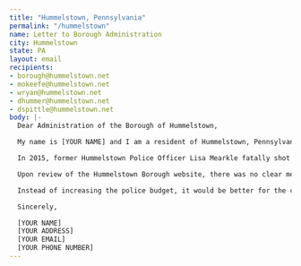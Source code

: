```yaml
---
title: "Hummelstown, Pennsylvania"
permalink: "/hummelstown"
name: Letter to Borough Administration
city: Hummelstown
state: PA
layout: email
recipients:
- borough@hummelstown.net
- mokeefe@hummelstown.net
- wryan@hummelstown.net
- dhummer@hummelstown.net
- dspittle@hummelstown.net
body: |-
  Dear Administration of the Borough of Hummelstown,

  My name is [YOUR NAME] and I am a resident of Hummelstown, Pennsylvania. I am writing to you today to discuss defunding the Hummelstown Police Department.

  In 2015, former Hummelstown Police Officer Lisa Mearkle fatally shot 59-year-old man David Kassik during a traffic stop and was acquitted of all charges. Even if the police department reached a settlement, that man will never get his life back. Furthermore, she tased and subdued him before shooting him in the back. De-escalation training and holding police officers accountable should be a priority along with defunding the Hummelstown Police Department.

  Upon review of the Hummelstown Borough website, there was no clear mention of how much of the budget was going toward the police department. This should be amended. For residents to be properly aware of where their money is going, there should be a clear budget delineated regularly. The Open Records and "Right-to-Know Law" on the website is not sufficient.

  Instead of increasing the police budget, it would be better for the community of Hummelstown if we invest in housing, jobs, youth programs, restorative justice, and mental health workers to keep the community safe.

  Sincerely,

  [YOUR NAME]
  [YOUR ADDRESS]
  [YOUR EMAIL]
  [YOUR PHONE NUMBER]
---
```


